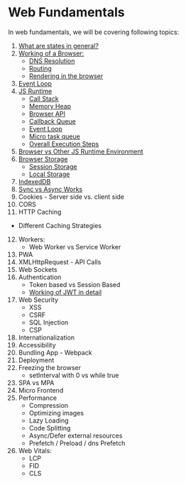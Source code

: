 # Web Fundamentals

In web fundamentals, we will be covering following topics:

1. [What are states in general?](https://github.com/ishwarrimal/frontend-interview-preps/tree/main/Web%20Fundamentals/Basics#what-are-states)
2. [Working of a Browser:](https://github.com/ishwarrimal/frontend-interview-preps/tree/main/Web%20Fundamentals/Basics#working-of-a-browser)
   - [DNS Resolution](https://github.com/ishwarrimal/frontend-interview-preps/tree/main/Web%20Fundamentals/Basics#dns-resolution)
   - [Routing](https://github.com/ishwarrimal/frontend-interview-preps/tree/main/Web%20Fundamentals/Basics#routing)
   - [Rendering in the browser](https://github.com/ishwarrimal/frontend-interview-preps/tree/main/Web%20Fundamentals/Basics#rendering-in-the-browser)
3. [Event Loop](https://github.com/ishwarrimal/frontend-interview-preps/tree/main/Web%20Fundamentals/Basics#event-loop)
4. [JS Runtime](https://github.com/ishwarrimal/frontend-interview-preps/tree/main/Web%20Fundamentals/Basics#javascript-runtime)
   - [Call Stack](https://github.com/ishwarrimal/frontend-interview-preps/tree/main/Web%20Fundamentals/Basics#callstack)
   - [Memory Heap](https://github.com/ishwarrimal/frontend-interview-preps/tree/main/Web%20Fundamentals/Basics#memory-heap)
   - [Browser API](https://github.com/ishwarrimal/frontend-interview-preps/tree/main/Web%20Fundamentals/Basics#web-api)
   - [Callback Queue](https://github.com/ishwarrimal/frontend-interview-preps/tree/main/Web%20Fundamentals/Basics#callback-queue)
   - [Event Loop](https://github.com/ishwarrimal/frontend-interview-preps/tree/main/Web%20Fundamentals/Basics#event-loop-1)
   - [Micro task queue](https://github.com/ishwarrimal/frontend-interview-preps/tree/main/Web%20Fundamentals/Basics#micro-task-queue)
   - [Overall Execution Steps](https://github.com/ishwarrimal/frontend-interview-preps/tree/main/Web%20Fundamentals/Basics#overall-execution-steps)
5. [Browser vs Other JS Runtime Environment](https://github.com/ishwarrimal/frontend-interview-preps/tree/main/Web%20Fundamentals/Basics#browser-vs-other-js-runtime-environment)
6. [Browser Storage](https://github.com/ishwarrimal/frontend-interview-preps/tree/main/Web%20Fundamentals/Basics#browser-storages)
   - [Session Storage](https://github.com/ishwarrimal/frontend-interview-preps/tree/main/Web%20Fundamentals/Basics#session-storage)
   - [Local Storage](https://github.com/ishwarrimal/frontend-interview-preps/tree/main/Web%20Fundamentals/Basics#local-storage)
7. [IndexedDB](https://github.com/ishwarrimal/frontend-interview-preps/tree/main/Web%20Fundamentals/Basics#indexeddb)
8. [Sync vs Async Works](https://github.com/ishwarrimal/frontend-interview-preps/tree/main/Web%20Fundamentals/Basics#sync-vs-async-works)
9. Cookies - Server side vs. client side
10. CORS
11. HTTP Caching

- Different Caching Strategies

12. Workers:
    - Web Worker vs Service Worker
13. PWA
14. XMLHttpRequest - API Calls
15. Web Sockets
16. Authentication
    - Token based vs Session Based
    - [Working of JWT in detail](https://github.com/ishwarrimal/frontend-interview-preps/tree/main/Web%20Fundamentals/Basics#jwt-based-authentication)
17. Web Security
    - XSS
    - CSRF
    - SQL Injection
    - CSP
18. Internationalization
19. Accessibility
20. Bundling App - Webpack
21. Deployment
22. Freezing the browser
    - setInterval with 0 vs while true
23. SPA vs MPA
24. Micro Frontend
25. Performance
    - Compression
    - Optimizing images
    - Lazy Loading
    - Code Splitting
    - Async/Defer external resources
    - Prefetch / Preload / dns Prefetch
26. Web Vitals:
    - LCP
    - FID
    - CLS
